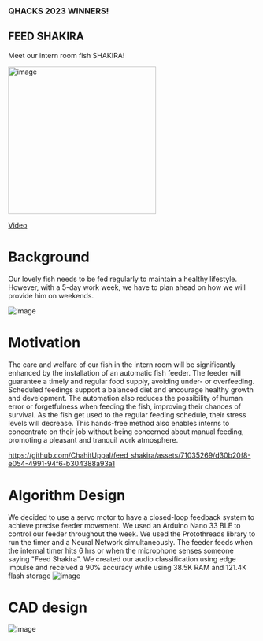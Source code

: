 ### QHACKS 2023 WINNERS!
## FEED SHAKIRA
Meet our intern room fish SHAKIRA!

<img src="https://github.com/ChahitUppal/feed_shakira/assets/71035269/ccb9f599-4800-4f8b-b7cd-63c56cd7b96f" alt="image" width="300">



[Video](https://qualcomm-my.sharepoint.com/:v:/p/shehata_qti/EZMsvYgL8D5MkqIPFp4EpKUBpx3D6tjhTKpRWfwsofGn1w?e=Eg8kxs)

# Background
Our lovely fish needs to be fed regularly to maintain a healthy lifestyle. However, with a 5-day work week, we have to plan ahead on how we will provide him on weekends.

![image](https://github.com/ChahitUppal/feed_shakira/assets/71035269/59c7b087-1f7e-474b-bff5-f85c4cf64199)


# Motivation
The care and welfare of our fish in the intern room will be significantly enhanced by the installation of an automatic fish feeder. The feeder will guarantee a timely and regular food supply, avoiding under- or overfeeding. Scheduled feedings support a balanced diet and encourage healthy growth and development. The automation also reduces the possibility of human error or forgetfulness when feeding the fish, improving their chances of survival. As the fish get used to the regular feeding schedule, their stress levels will decrease. This hands-free method also enables interns to concentrate on their job without being concerned about manual feeding, promoting a pleasant and tranquil work atmosphere.

https://github.com/ChahitUppal/feed_shakira/assets/71035269/d30b20f8-e054-4991-94f6-b304388a93a1


# Algorithm Design

We decided to use a servo motor to have a closed-loop feedback system to achieve precise feeder movement. We used an Arduino Nano 33 BLE to control our feeder throughout the week. We used the Protothreads library to run the timer and a Neural Network simultaneously. The feeder feeds when the internal timer hits 6 hrs or when the microphone senses someone saying "Feed Shakira". We created our audio classification using edge impulse and received a 90% accuracy while using 38.5K RAM and 121.4K flash storage
![image](https://github.com/ChahitUppal/feed_shakira/assets/71035269/e943d162-ba82-4cf6-942f-c9029b9382a4)

# CAD design

![image](https://github.com/ChahitUppal/feed_shakira/assets/71035269/580e11db-970c-4b37-9a24-4fcfa797c62d)


